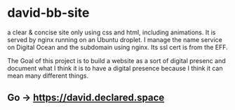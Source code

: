 # david-bb-site
a clear & concise site only using css and html, including animations. It is served by nginx running on an Ubuntu droplet. I manage the name service on Digital Ocean and the subdomain using nginx. Its ssl cert is from the EFF.

The Goal of this project is to build a website as a sort of digital presenc and document what I think it is to have a digital presence because I think it can mean many different things.
## Go -> https://david.declared.space
